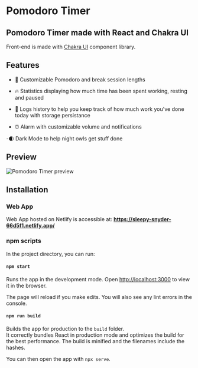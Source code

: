 # Pomodoro Timer

## Pomodoro Timer made with React and Chakra UI
Front-end is made with [Chakra UI](https://chakra-ui.com/) component library.

## Features

- 🍅 Customizable Pomodoro and break session lengths

- 🔥 Statistics displaying how much time has been spent working, resting and paused

- 📖 Logs history to help you keep track of how much work you've done today with storage persistance

- ⏰ Alarm with customizable volume and notifications

 -🌒 Dark Mode to help night owls get stuff done

## Preview

![Pomodoro Timer preview](https://i.ibb.co/X8cryZt/Untitled.jpg)

## Installation

### Web App

Web App hosted on Netlify is accessible at: **https://sleepy-snyder-66d5f1.netlify.app/**

### npm scripts

In the project directory, you can run:

#### `npm start`

Runs the app in the development mode. Open [http://localhost:3000](http://localhost:3000) to view it in the browser.

The page will reload if you make edits. You will also see any lint errors in the console.

#### `npm run build`

Builds the app for production to the `build` folder.\
It correctly bundles React in production mode and optimizes the build for the best performance.
The build is minified and the filenames include the hashes.

You can then open the app with `npx serve`.
